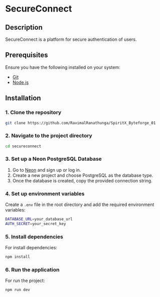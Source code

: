 # SecureConnect

## Description

SecureConnect is a platform for secure authentication of users.

## Prerequisites

Ensure you have the following installed on your system:

- [Git](https://git-scm.com/downloads)
- [Node.js](https://nodejs.org/) 

## Installation

### 1. Clone the repository

```sh
git clone https://github.com/RavimalRanathunga/SpiritX_Byteforge_01
```

### 2. Navigate to the project directory

```sh
cd secureconnect
```

### 3. Set up a Neon PostgreSQL Database

1. Go to [Neon](https://neon.tech/) and sign up or log in.
2. Create a new project and choose PostgreSQL as the database type.
3. Once the database is created, copy the provided connection string.

### 4. Set up environment variables

Create a `.env` file in the root directory and add the required environment variables:

```sh
DATABASE_URL=your_database_url
AUTH_SECRET=your_secret_key
```

### 5. Install dependencies

For install dependencies:

```sh
npm install
```

### 6. Run the application

For run the project:

```sh
npm run dev
```

##

